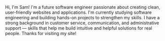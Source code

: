 Hi, I'm Sam!
I'm a future software engineer passionate about creating clean, user-friendly websites and applications.
I'm currently studying software engineering and building hands-on projects to strengthen my skills.
I have a strong background in customer service, communication, and administrative support — skills that help me build intuitive and helpful solutions for real people.
Thanks for visiting my site!
